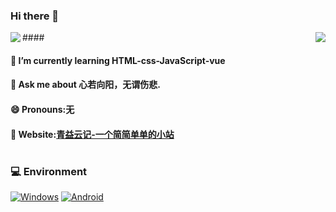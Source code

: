 ### Hi there 👋

<img align="right" src="https://github-readme-stats.vercel.app/api?username=qine233&include_all_commits=true&show_icons=true&theme=buefy&count_private=true&hide_border=true" />
####
<img align="left" src="https://github-readme-stats.vercel.app/api/top-langs/?username=qine233&layout=compact&exclude_repo=sumy7.github.io&theme=vue&show_icons=true" />


#### 🌱 I’m currently learning HTML-css-JavaScript-vue
#### 💬 Ask me about 心若向阳，无谓伤悲.
#### 😄 Pronouns:无
#### 👀 Website:[青益云记-一个简简单单的小站](https://www.idkzr.com/)
#


### 💻 Environment
[![Windows](https://img.shields.io/badge/Env-Windows-00BBFF?style=flat-square&logo=Windows&logoColor=FFFFFF&labelColor=00BBFF)](https://www.microsoft.com/windows10)
[![Android](https://img.shields.io/badge/MobEnv-Android-00C000?style=flat-square&logo=android&logoColor=FFFFFF&labelColor=00C000)](https://www.android.com/android-11/)
